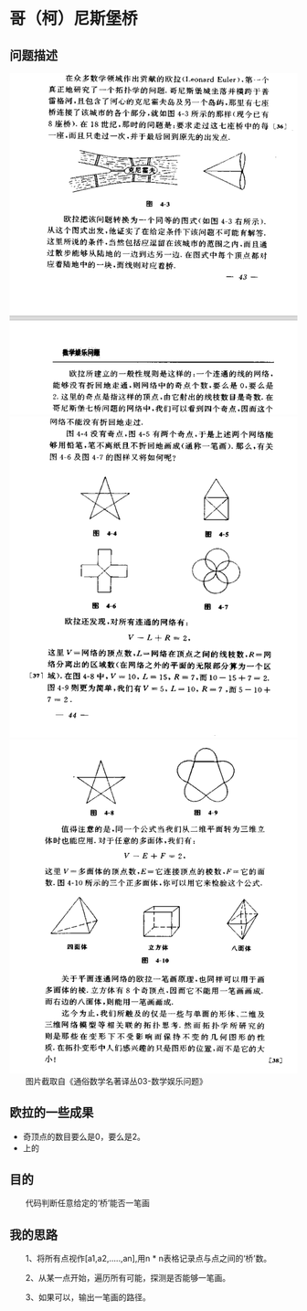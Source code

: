 # 哥（柯）尼斯堡桥

## 问题描述
![GitHub](./forREADME/1.png "GitHub,Social Coding")
![GitHub](./forREADME/2.png "GitHub,Social Coding")
![GitHub](./forREADME/3.png "GitHub,Social Coding")
&emsp;&emsp;图片截取自《通俗数学名著译丛03-数学娱乐问题》<br>
## 欧拉的一些成果
+ 奇顶点的数目要么是0，要么是2。
+ 上的
## 目的
&emsp;&emsp;代码判断任意给定的‘桥’能否一笔画<br>
## 我的思路
&emsp;&emsp;1、将所有点视作[a1,a2,.....,an],用n * n表格记录点与点之间的‘桥’数。<br>

&emsp;&emsp;2、从某一点开始，遍历所有可能，探测是否能够一笔画。<br>

&emsp;&emsp;3、如果可以，输出一笔画的路径。<br>
